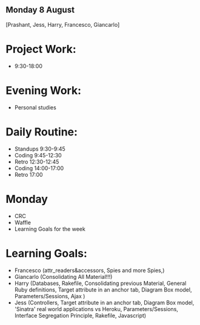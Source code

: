## Monday 8 August
[Prashant, Jess, Harry, Francesco, Giancarlo]

# Project Work:
  * 9:30-18:00

# Evening Work:
  * Personal studies

# Daily Routine:
  * Standups 9:30-9:45
  * Coding 9:45-12:30
  * Retro 12:30-12:45
  * Coding 14:00-17:00
  * Retro 17:00

# Monday
  * CRC
  * Waffle
  * Learning Goals for the week
  


# Learning Goals:
 * Francesco (attr_readers&accessors, Spies and more Spies,)
 * Giancarlo (Consolidating All Material!!!)
 * Harry (Databases, Rakefile, Consolidating previous Material, General Ruby definitions, Target attribute in an anchor tab, Diagram Box model, Parameters/Sessions, Ajax )
 * Jess (Controllers, Target attribute in an anchor tab, Diagram Box model, 'Sinatra' real world applications vs Heroku, Parameters/Sessions, Interface Segregation Principle, Rakefile, Javascript)

